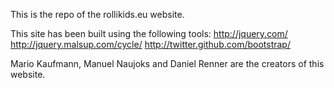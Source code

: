 This is the repo of the rollikids.eu website.

This site has been built using the following tools:
http://jquery.com/
http://jquery.malsup.com/cycle/
http://twitter.github.com/bootstrap/

Mario Kaufmann, Manuel Naujoks and Daniel Renner are the creators of this website.
